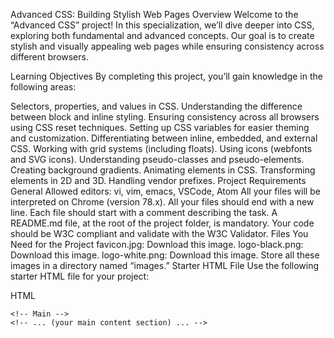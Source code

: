 Advanced CSS: Building Stylish Web Pages
Overview
Welcome to the “Advanced CSS” project! In this specialization, we’ll dive deeper into CSS, exploring both fundamental and advanced concepts. Our goal is to create stylish and visually appealing web pages while ensuring consistency across different browsers.

Learning Objectives
By completing this project, you’ll gain knowledge in the following areas:

Selectors, properties, and values in CSS.
Understanding the difference between block and inline styling.
Ensuring consistency across all browsers using CSS reset techniques.
Setting up CSS variables for easier theming and customization.
Differentiating between inline, embedded, and external CSS.
Working with grid systems (including floats).
Using icons (webfonts and SVG icons).
Understanding pseudo-classes and pseudo-elements.
Creating background gradients.
Animating elements in CSS.
Transforming elements in 2D and 3D.
Handling vendor prefixes.
Project Requirements
General
Allowed editors: vi, vim, emacs, VSCode, Atom
All your files will be interpreted on Chrome (version 78.x).
All your files should end with a new line.
Each file should start with a comment describing the task.
A README.md file, at the root of the project folder, is mandatory.
Your code should be W3C compliant and validate with the W3C Validator.
Files You Need for the Project
favicon.jpg: Download this image.
logo-black.png: Download this image.
logo-white.png: Download this image.
Store all these images in a directory named “images.”
Starter HTML File
Use the following starter HTML file for your project:

HTML

<!DOCTYPE html>
<html lang="en" dir="ltr">
  <head>
    <meta charset="utf-8">
    <meta name="viewport" content="width=device-width, initial-scale=1, viewport-fit=cover">
    <title>Homepage - Techium</title>
    <meta name="description" content="Description of the page (less than 150 characters)">
    <link rel="icon" type="image/png" href="images/favicon.jpg">
    <link href="https://fonts.googleapis.com/css?family=Open+Sans:400,700|Raleway:700&display=swap" rel="stylesheet">
    <link rel="stylesheet" href="#">
  </head>
  <body>
    <!-- Header -->
    <!-- ... (your header section) ... -->

    <!-- Main -->
    <!-- ... (your main content section) ... -->
  </body>
</html>

